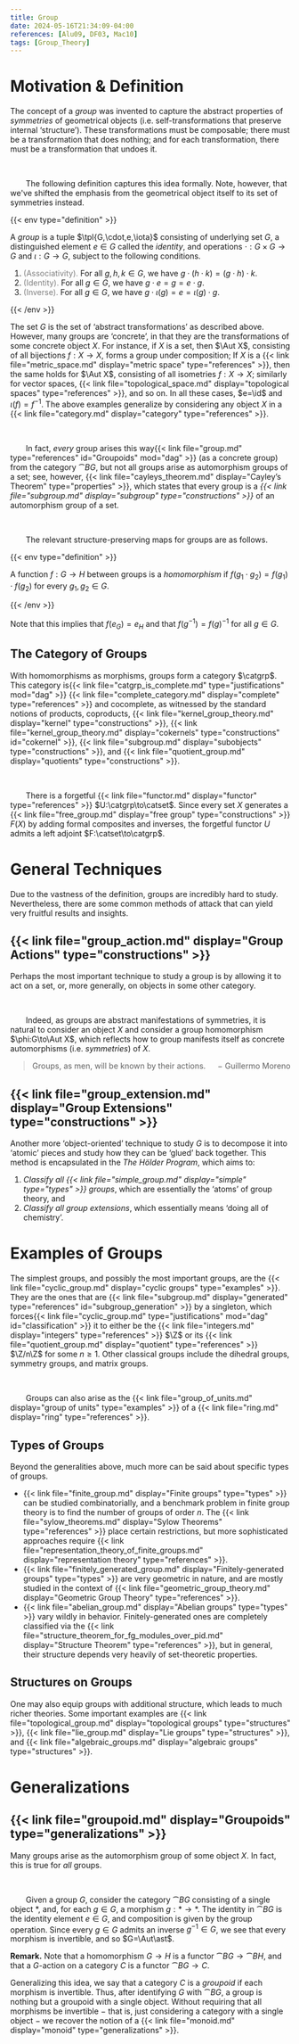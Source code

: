 ```yaml
---
title: Group
date: 2024-05-16T21:34:09-04:00
references: [Alu09, DF03, Mac10]
tags: [Group_Theory]
---
```


# Motivation & Definition

The concept of a *group* was invented to capture the abstract properties of *symmetries* of geometrical objects (i.e. self-transformations that preserve internal ‘structure’). These transformations must be composable; there must be a transformation that does nothing; and for each transformation, there must be a transformation that undoes it.

<br>

&emsp;&emsp;The following definition captures this idea formally. Note, however, that we've shifted the emphasis from the geometrical object itself to its set of symmetries instead.

{{< env type="definition" >}}

A *group* is a tuple $\tpl{G,\cdot,e,\iota}$ consisting of underlying set $G$, a distinguished element $e\in G$ called the *identity*, and operations $\cdot:G\times G\to G$ and $\iota:G\to G$, subject to the following conditions.
1. <span style="color:gray">(Associativity).</span> For all $g,h,k\in G$, we have $g\cdot(h\cdot k)=(g\cdot h)\cdot k$.
2. <span style="color:gray">(Identity).</span> For all $g\in G$, we have $g\cdot e=g=e\cdot g$.
3. <span style="color:gray">(Inverse).</span> For all $g\in G$, we have $g\cdot\iota(g)=e=\iota(g)\cdot g$.

{{< /env >}}

The set $G$ is the set of ‘abstract transformations’ as described above. However, many groups are ‘concrete’, in that they are the transformations of some concrete object $X$. For instance, if $X$ is a set, then $\Aut X$, consisting of all bijections $f:X\to X$, forms a group under composition; If $X$ is a {{< link file="metric_space.md" display="metric space" type="references" >}}, then the same holds for $\Aut X$, consisting of all isometries $f:X\to X$; similarly for vector spaces, {{< link file="topological_space.md" display="topological spaces" type="references" >}}, and so on. In all these cases, $e=\id$ and $\iota(f)=f^{-1}$. The above examples generalize by considering any object $X$ in a {{< link file="category.md" display="category" type="references" >}}.

<br>

&emsp;&emsp;In fact, *every* group arises this way{{< link file="group.md" type="references" id="Groupoids" mod="dag" >}} (as a concrete group) from the category $\cat{B}G$, but not all groups arise as automorphism groups of a set; see, however, {{< link file="cayleys_theorem.md" display="Cayley’s Theorem" type="properties" >}}, which states that every group is a *{{< link file="subgroup.md" display="subgroup" type="constructions" >}}* of an automorphism group of a set.

<br>

&emsp;&emsp;The relevant structure-preserving maps for groups are as follows.

{{< env type="definition" >}}

A function $f:G\to H$ between groups is a *homomorphism* if $f(g_1\cdot g_2)=f(g_1)\cdot f(g_2)$ for every $g_1,g_2\in G$.

{{< /env >}}

Note that this implies that $f(e_G)=e_H$ and that $f(g^{-1})=f(g)^{-1}$ for all $g\in G$.

<div class="space"></div>

## The Category of Groups

With homomorphisms as morphisms, groups form a category $\catgrp$. This category is{{< link file="catgrp_is_complete.md" type="justifications" mod="dag" >}} {{< link file="complete_category.md" display="complete" type="references" >}} and cocomplete, as witnessed by the standard notions of products, coproducts, {{< link file="kernel_group_theory.md" display="kernel" type="constructions" >}}, {{< link file="kernel_group_theory.md" display="cokernels" type="constructions" id="cokernel" >}}, {{< link file="subgroup.md" display="subobjects" type="constructions" >}}, and {{< link file="quotient_group.md" display="quotients" type="constructions" >}}.

<br>

&emsp;&emsp;There is a forgetful {{< link file="functor.md" display="functor" type="references" >}} $U:\catgrp\to\catset$. Since every set $X$ generates a {{< link file="free_group.md" display="free group" type="constructions" >}} $F(X)$ by adding formal composites and inverses, the forgetful functor $U$ admits a left adjoint $F:\catset\to\catgrp$.

# General Techniques

Due to the vastness of the definition, groups are incredibly hard to study. Nevertheless, there are some common methods of attack that can yield very fruitful results and insights.

<div class="space"></div>

## {{< link file="group_action.md" display="Group Actions" type="constructions" >}}

Perhaps the most important technique to study a group is by allowing it to act on a set, or, more generally, on objects in some other category.

<br>

&emsp;&emsp;Indeed, as groups are abstract manifestations of symmetries, it is natural to consider an object $X$ and consider a group homomorphism $\phi:G\to\Aut X$, which reflects how to group manifests itself as concrete automorphisms (i.e. *symmetries*) of $X$.

> Groups, as men, will be known by their actions. <span style="float:right;">$-$ Guillermo Moreno</span>

<div class="space"></div>

## {{< link file="group_extension.md" display="Group Extensions" type="constructions" >}}

Another more ‘object-oriented’ technique to study $G$ is to decompose it into ‘atomic’ pieces and study how they can be ‘glued’ back together. This method is encapsulated in the *The Hölder Program*, which aims to:
1. *Classify all {{< link file="simple_group.md" display="simple" type="types" >}} groups*, which are essentially the ‘atoms’ of group theory, and
2. *Classify all group extensions*, which essentially means ‘doing all of chemistry’.

# Examples of Groups

The simplest groups, and possibly the most important groups, are the {{< link file="cyclic_group.md" display="cyclic groups" type="examples" >}}. They are the ones that are {{< link file="subgroup.md" display="generated" type="references" id="subgroup_generation" >}} by a singleton, which forces{{< link file="cyclic_group.md" type="justifications" mod="dag" id="classification" >}} it to either be the {{< link file="integers.md" display="integers" type="references" >}} $\Z$ or its {{< link file="quotient_group.md" display="quotient" type="references" >}} $\Z/n\Z$ for some $n\geq1$. Other classical groups include the dihedral groups, symmetry groups, and matrix groups.

<br>

&emsp;&emsp;Groups can also arise as the {{< link file="group_of_units.md" display="group of units" type="examples" >}} of a {{< link file="ring.md" display="ring" type="references" >}}.

<div class="space"></div>

## Types of Groups

Beyond the generalities above, much more can be said about specific types of groups.
* {{< link file="finite_group.md" display="Finite groups" type="types" >}} can be studied combinatorially, and a benchmark problem in finite group theory is to find the number of groups of order $n$. The {{< link file="sylow_theorems.md" display="Sylow Theorems" type="references" >}} place certain restrictions, but more sophisticated approaches require {{< link file="representation_theory_of_finite_groups.md" display="representation theory" type="references" >}}.
* {{< link file="finitely_generated_group.md" display="Finitely-generated groups" type="types" >}} are very geometric in nature, and are mostly studied in the context of {{< link file="geometric_group_theory.md" display="Geometric Group Theory" type="references" >}}.
* {{< link file="abelian_group.md" display="Abelian groups" type="types" >}} vary wildly in behavior. Finitely-generated ones are completely classified via the {{< link file="structure_theorem_for_fg_modules_over_pid.md" display="Structure Theorem" type="references" >}}, but in general, their structure depends very heavily of set-theoretic properties.

## Structures on Groups

One may also equip groups with additional structure, which leads to much richer theories. Some important examples are {{< link file="topological_group.md" display="topological groups" type="structures" >}}, {{< link file="lie_group.md" display="Lie groups" type="structures" >}}, and {{< link file="algebraic_groups.md" display="algebraic groups" type="structures" >}}.

# Generalizations

## {{< link file="groupoid.md" display="Groupoids" type="generalizations" >}}

Many groups arise as the automorphism group of some object $X$. In fact, this is true for *all* groups.

<br>

&emsp;&emsp;Given a group $G$, consider the category $\cat{B}G$ consisting of a single object $\ast$, and, for each $g\in G$, a morphism $g:\ast\to\ast$. The identity in $\cat{B}G$ is the identity element $e\in G$, and composition is given by the group operation. Since every $g\in G$ admits an inverse $g^{-1}\in G$, we see that every morphism is invertible, and so $G=\Aut\ast$.

<div class="space"></div>

**Remark.** Note that a homomorphism $G\to H$ is a functor $\cat{B}G\to\cat{B}H$, and that a $G$-action on a category $C$ is a functor $\cat{B}G\to C$.

<div class="space"></div>

Generalizing this idea, we say that a category $C$ is a *groupoid* if each morphism is invertible. Thus, after identifying $G$ with $\cat{B}G$, a group is nothing but a groupoid with a single object. Without requiring that all morphisms be invertible $-$ that is, just considering a category with a single object $-$ we recover the notion of a {{< link file="monoid.md" display="monoid" type="generalizations" >}}.
